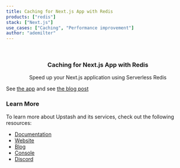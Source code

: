 ```yaml
---
title: Caching for Next.js App with Redis
products: ["redis"]
stack: ["Next.js"]
use_cases: ["Caching", "Performance improvement"]
author: "ademilter"
---
```


<br />
<div align="center">

  <h3 align="center">Caching for Next.js App with Redis</h3>

  <p align="center">
   Speed up your Next.js application using Serverless Redis
  </p>
</div>

See [the app](https://next-caching-with-redis.vercel.app/) and see [the blog post](https://blog.upstash.com/nextjs-caching-with-redis)

### Learn More

To learn more about Upstash and its services, check out the following resources:

- [Documentation](https://docs.upstash.com)
- [Website](https://upstash.com)
- [Blog](https://upstash.com/blog)
- [Console](https://console.upstash.com)
- [Discord](https://upstash.com/discord)